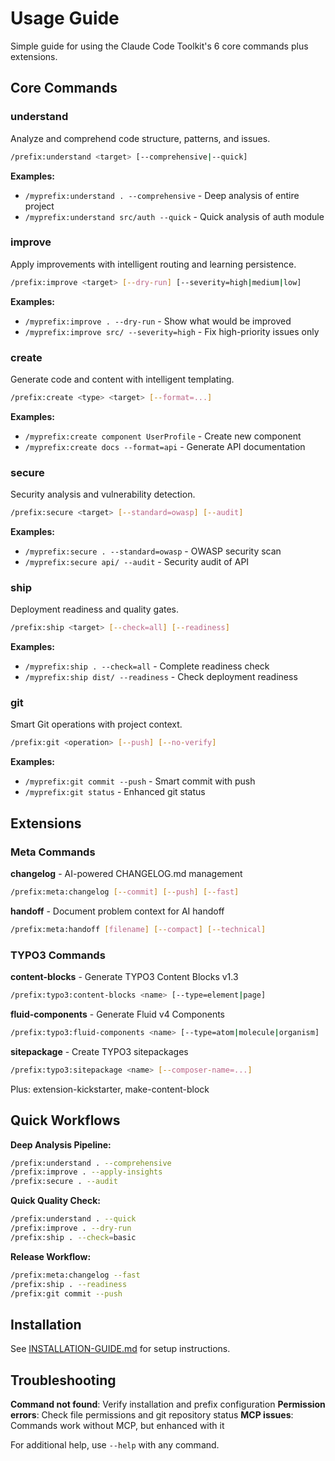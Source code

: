 # Usage Guide

Simple guide for using the Claude Code Toolkit's 6 core commands plus extensions.

## Core Commands

### understand
Analyze and comprehend code structure, patterns, and issues.

```bash
/prefix:understand <target> [--comprehensive|--quick]
```

**Examples:**
- `/myprefix:understand . --comprehensive` - Deep analysis of entire project
- `/myprefix:understand src/auth --quick` - Quick analysis of auth module

### improve
Apply improvements with intelligent routing and learning persistence.

```bash
/prefix:improve <target> [--dry-run] [--severity=high|medium|low]
```

**Examples:**
- `/myprefix:improve . --dry-run` - Show what would be improved
- `/myprefix:improve src/ --severity=high` - Fix high-priority issues only

### create
Generate code and content with intelligent templating.

```bash
/prefix:create <type> <target> [--format=...]
```

**Examples:**
- `/myprefix:create component UserProfile` - Create new component
- `/myprefix:create docs --format=api` - Generate API documentation

### secure
Security analysis and vulnerability detection.

```bash
/prefix:secure <target> [--standard=owasp] [--audit]
```

**Examples:**
- `/myprefix:secure . --standard=owasp` - OWASP security scan
- `/myprefix:secure api/ --audit` - Security audit of API

### ship
Deployment readiness and quality gates.

```bash
/prefix:ship <target> [--check=all] [--readiness]
```

**Examples:**
- `/myprefix:ship . --check=all` - Complete readiness check
- `/myprefix:ship dist/ --readiness` - Check deployment readiness

### git
Smart Git operations with project context.

```bash
/prefix:git <operation> [--push] [--no-verify]
```

**Examples:**
- `/myprefix:git commit --push` - Smart commit with push
- `/myprefix:git status` - Enhanced git status

## Extensions

### Meta Commands

**changelog** - AI-powered CHANGELOG.md management
```bash
/prefix:meta:changelog [--commit] [--push] [--fast]
```

**handoff** - Document problem context for AI handoff
```bash
/prefix:meta:handoff [filename] [--compact] [--technical]
```

### TYPO3 Commands

**content-blocks** - Generate TYPO3 Content Blocks v1.3
```bash
/prefix:typo3:content-blocks <name> [--type=element|page]
```

**fluid-components** - Generate Fluid v4 Components
```bash
/prefix:typo3:fluid-components <name> [--type=atom|molecule|organism]
```

**sitepackage** - Create TYPO3 sitepackages
```bash
/prefix:typo3:sitepackage <name> [--composer-name=...]
```

Plus: extension-kickstarter, make-content-block

## Quick Workflows

**Deep Analysis Pipeline:**
```bash
/prefix:understand . --comprehensive
/prefix:improve . --apply-insights
/prefix:secure . --audit
```

**Quick Quality Check:**
```bash
/prefix:understand . --quick
/prefix:improve . --dry-run
/prefix:ship . --check=basic
```

**Release Workflow:**
```bash
/prefix:meta:changelog --fast
/prefix:ship . --readiness
/prefix:git commit --push
```

## Installation

See [INSTALLATION-GUIDE.md](INSTALLATION-GUIDE.md) for setup instructions.

## Troubleshooting

**Command not found**: Verify installation and prefix configuration
**Permission errors**: Check file permissions and git repository status
**MCP issues**: Commands work without MCP, but enhanced with it

For additional help, use `--help` with any command.